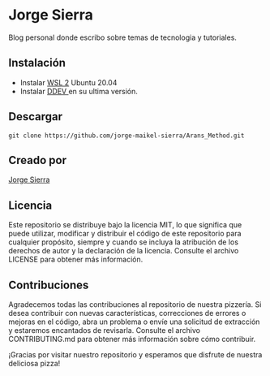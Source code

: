 # Jorge Sierra

Blog personal donde escribo sobre temas de tecnologia y tutoriales.

## Instalación

- Instalar [WSL 2](https://learn.microsoft.com/en-us/windows/wsl/install "WSL 2") Ubuntu 20.04
- Instalar [DDEV ](https://ddev.readthedocs.io/en/latest/ "DDEV ") en su ultima versión.





## Descargar 

`git clone https://github.com/jorge-maikel-sierra/Arans_Method.git`


## Creado por
[Jorge Sierra](http://jorgesierra.dev "Jorge Sierra")

## Licencia
Este repositorio se distribuye bajo la licencia MIT, lo que significa que puede utilizar, modificar y distribuir el código de este repositorio para cualquier propósito, siempre y cuando se incluya la atribución de los derechos de autor y la declaración de la licencia. Consulte el archivo LICENSE para obtener más información.
## Contribuciones
Agradecemos todas las contribuciones al repositorio de nuestra pizzería. Si desea contribuir con nuevas características, correcciones de errores o mejoras en el código, abra un problema o envíe una solicitud de extracción y estaremos encantados de revisarla. Consulte el archivo CONTRIBUTING.md para obtener más información sobre cómo contribuir.

¡Gracias por visitar nuestro repositorio y esperamos que disfrute de nuestra deliciosa pizza!